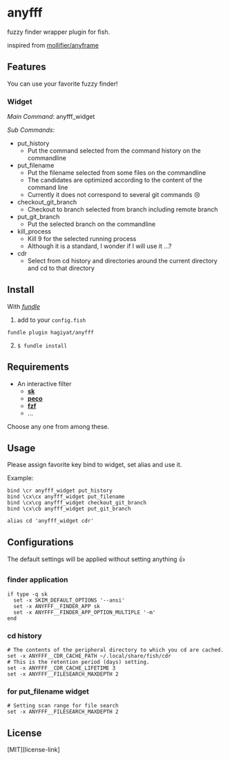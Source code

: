 # anyfff

fuzzy finder wrapper plugin for fish.

inspired from [mollifier/anyframe](https://github.com/mollifier/anyframe)

## Features

You can use your favorite fuzzy finder!

### Widget

*Main Command*: anyfff_widget

*Sub Commands*:

- put_history
  - Put the command selected from the command history on the commandline
- put_filename
  - Put the filename selected from some files on the commandline
  - The candidates are optimized according to the content of the command line
  - Currently it does not correspond to several git commands :cry:
- checkout_git_branch
  - Checkout to branch selected from branch including remote branch
- put_git_branch
  - Put the selected branch on the commandline
- kill_process
  - Kill 9 for the selected running process
  - Although it is a standard, I wonder if I will use it ...?
- cdr
  - Select from cd history and directories around the current directory and cd to that directory


## Install

With [*fundle*](https://github.com/tuvistavie/fundle)

1. add to your `config.fish`

```fish
fundle plugin hagiyat/anyfff
```

2. `$ fundle install`

## Requirements

- An interactive filter
  - [**sk**](https://github.com/lotabout/skim)
  - [**peco**](https://github.com/peco/peco)
  - [**fzf**](https://github.com/junegunn/fzf)
  - ...

Choose any one from among these.

## Usage

Please assign favorite key bind to widget, set alias and use it.

Example:

```fish
bind \cr anyfff_widget put_history
bind \cx\cx anyfff_widget put_filename
bind \cx\cg anyfff_widget checkout_git_branch
bind \cx\cb anyfff_widget put_git_branch

alias cd 'anyfff_widget cdr'
```

## Configurations

The default settings will be applied without setting anything :+1:

### finder application

```fish
if type -q sk
  set -x SKIM_DEFAULT_OPTIONS '--ansi'
  set -x ANYFFF__FINDER_APP sk
  set -x ANYFFF__FINDER_APP_OPTION_MULTIPLE '-m'
end
```

### cd history

```fish
# The contents of the peripheral directory to which you cd are cached.
set -x ANYFFF__CDR_CACHE_PATH ~/.local/share/fish/cdr
# This is the retention period (days) setting.
set -x ANYFFF__CDR_CACHE_LIFETIME 3
set -x ANYFFF__FILESEARCH_MAXDEPTH 2
```

### for put_filename widget

```fish
# Setting scan range for file search
set -x ANYFFF__FILESEARCH_MAXDEPTH 2
```


## License

[MIT][license-link]
